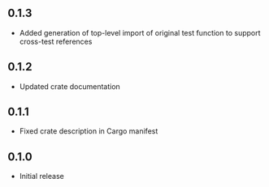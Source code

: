 0.1.3
-----
- Added generation of top-level import of original test function to
  support cross-test references


0.1.2
-----
- Updated crate documentation


0.1.1
-----
- Fixed crate description in Cargo manifest


0.1.0
-----
- Initial release
